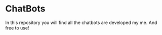 # ChatBots
In this repository you will find all the chatbots are  developed my me. And free to use!

